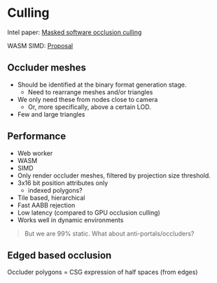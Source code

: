 # Culling

Intel paper: [Masked software occlusion culling](https://www.intel.com/content/dam/develop/external/us/en/documents/masked-software-occlusion-culling.pdf)

WASM SIMD: [Proposal](https://github.com/WebAssembly/simd/blob/master/proposals/simd/SIMD.md)

## Occluder meshes

- Should be identified at the binary format generation stage.
  - Need to rearrange meshes and/or triangles
- We only need these from nodes close to camera
  - Or, more specifically, above a certain LOD.
- Few and large triangles

## Performance

- Web worker
- WASM
- SIMD
- Only render occluder meshes, filtered by projection size threshold.
- 3x16 bit position attributes only
  - indexed polygons?
- Tile based, hierarchical
- Fast AABB rejection
- Low latency (compared to GPU occlusion culling)
- Works well in dynamic environments

> But we are 99% static. What about anti-portals/occluders?

## Edged based occlusion

Occluder polygons = CSG expression of half spaces (from edges)
